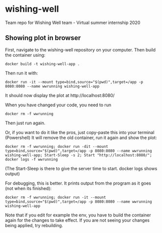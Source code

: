 # wishing-well

Team repo for Wishing Well team - Virtual summer internship 2020

## Showing plot in browser

First, navigate to the wishing-well repository on your computer.
Then build the container using:

`docker build -t wishing-well-app .`

Then run it with:

`docker run -it --mount type=bind,source="$(pwd)",target=/app -p 8080:8080 --name wwrunning wishing-well-app`

It should now display the plot at http://localhost:8080/

When you have changed your code, you need to run

`docker rm -f wwrunning`

Then just run again.

Or, if you want to do it like the pros, just copy-paste this into your terminal (Powershell) It will remove the old container, run it again and show the plot:

`docker rm -f wwrunning; docker run -dit --mount type=bind,source="$(pwd)",target=/app -p 8080:8080 --name wwrunning wishing-well-app; Start-Sleep -s 2; Start "http://localhost:8080/"; docker logs -f wwrunning`

(The Start-Sleep is there to give the server time to start. docker logs shows output)

For debugging, this is better. It prints output from the program as it goes (not when its finished):

`docker rm -f wwrunning; docker run -it --mount type=bind,source="$(pwd)",target=/app -p 8080:8080 --name wwrunning wishing-well-app`

Note that if you edit for example the env, you have to build the container again for the changes to take effect. If you are not seeing your changes being applied, try rebuilding.
